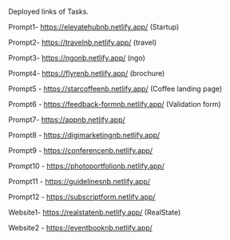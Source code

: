 Deployed links of Tasks.

Prompt1- https://elevatehubnb.netlify.app/ (Startup)

Prompt2- https://travelnb.netlify.app/ (travel)

Prompt3- https://ngonb.netlify.app/ (ngo)

Prompt4- https://flyrenb.netlify.app/ (brochure)

Prompt5 - https://starcoffeenb.netlify.app/ (Coffee landing page)

Prompt6 - https://feedback-formnb.netlify.app/ (Validation form)

Prompt7- https://appnb.netlify.app/ 

Prompt8 - https://digimarketingnb.netlify.app/

Prompt9 - https://conferencenb.netlify.app/ 

Prompt10 - https://photoportfolionb.netlify.app/ 

Prompt11 - https://guidelinesnb.netlify.app/

Prompt12 - https://subscriptform.netlify.app/

Website1- https://realstatenb.netlify.app/  (RealState)

Website2 - https://eventbooknb.netlify.app/

